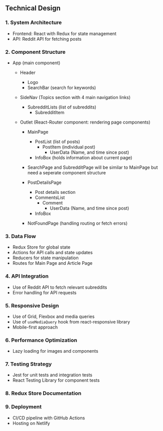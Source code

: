 ## Technical Design

### 1. System Architecture

- Frontend: React with Redux for state management
- API: Reddit API for fetching posts

### 2. Component Structure

- App (main component)
  - Header
    - Logo
    - SearchBar (search for keywords)

  - SideNav
    (Topics section with 4 main navigation links)
    - SubredditLists (list of subreddits)
      - SubredditItem

  - Outlet (React-Router component: rendering page components)
    - MainPage
      - PostList (list of posts)
        - PostItem (individual post)
          - UserData (Name, and time since post)
      - InfoBox (holds information about current page)

    - SearchPage and SubredditPage will be similar to MainPage but need a seperate component structure

    - PostDetailsPage
      - Post details section
      - CommentsList
        - Comment
          - UserData (Name, and time since post)
      - InfoBox

    - NotFoundPage
      (handling routing or fetch errors)



### 3. Data Flow

- Redux Store for global state
- Actions for API calls and state updates
- Reducers for state manipulation
- Routes for Main Page and Article Page

### 4. API Integration

- Use of Reddit API to fetch relevant subreddits
- Error handling for API requests

### 5. Responsive Design

- Use of Grid, Flexbox and media queries
- Use of ``useMediaQuery`` hook from react-responsive library
- Mobile-first approach

### 6. Performance Optimization

- Lazy loading for images and components

### 7. Testing Strategy

- Jest for unit tests and integration tests
- React Testing Library for component tests

### 8. Redux Store Documentation

### 9. Deployment

- CI/CD pipeline with GitHub Actions
- Hosting on Netlify

